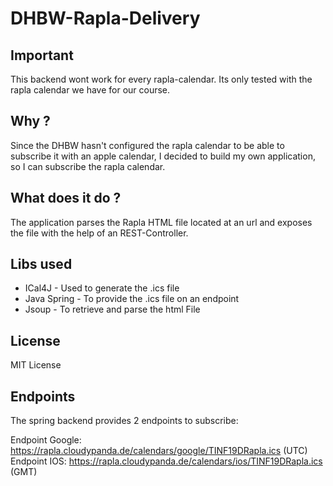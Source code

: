 # DHBW-Rapla-Delivery

## Important
This backend wont work for every rapla-calendar.
Its only tested with the rapla calendar we have for our course.

## Why ?
Since the DHBW hasn't configured the rapla calendar to be able to subscribe it with an apple calendar, I decided to build my own application, so I can subscribe the rapla calendar.

## What does it do ?
The application parses the Rapla HTML file located at an url and exposes the file with the help of an REST-Controller.

## Libs used
* ICal4J - Used to generate the .ics file
* Java Spring - To provide the .ics file on an endpoint
* Jsoup - To retrieve and parse the html File

## License
MIT License

## Endpoints
The spring backend provides 2 endpoints to subscribe:

Endpoint Google: https://rapla.cloudypanda.de/calendars/google/TINF19DRapla.ics (UTC) 
Endpoint IOS: https://rapla.cloudypanda.de/calendars/ios/TINF19DRapla.ics (GMT)
